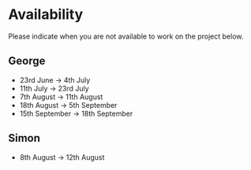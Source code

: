 # Availability

Please indicate when you are not available to work on the project below.

## George

 - 23rd June -> 4th July
 - 11th July -> 23rd July
 - 7th August -> 11th August
 - 18th August -> 5th September
 - 15th September -> 18th September

## Simon

 - 8th August -> 12th August
